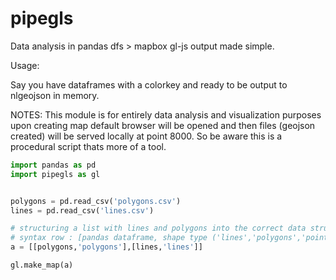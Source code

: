 # pipegls
Data analysis in pandas dfs > mapbox gl-js output made simple.


Usage:

Say you have dataframes with a colorkey and ready to be output to nlgeojson in memory.

NOTES:
  This module is for entirely data analysis and visualization purposes upon creating map default browser will be opened and then files (geojson created) will be served locally at point 8000. So be aware this is a procedural script thats more of a tool.


```python
import pandas as pd
import pipegls as gl


polygons = pd.read_csv('polygons.csv')
lines = pd.read_csv('lines.csv')

# structuring a list with lines and polygons into the correct data structure 
# syntax row : [pandas dataframe, shape type ('lines','polygons','points','blocks') ] 
a = [[polygons,'polygons'],[lines,'lines']]

gl.make_map(a)
```
